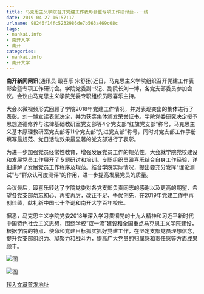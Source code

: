 ```yaml
---
title: 马克思主义学院召开党建工作表彰会暨专项工作研讨会--一线
date: 2019-04-27 16:57:17
urlname: 98246f14fc5232986de7b563a469c08c
tags: 
- nankai.info
- 南开大学
- 南开
categories:
- nankai.info
- 南开大学
---
```


**南开新闻网讯**(通讯员 殴喜乐 宋舒扬)近日，马克思主义学院组织召开党建工作表彰会暨专项工作研讨会。学院党委副书记、副院长刘一博，各党支部委员参加会议。会议由马克思主义学院党委专职组织员殴喜乐主持。

大会以微视频形式回顾了学院2018年党建工作情况，并对表现突出的集体进行了表彰。刘一博宣读表彰决定，并为获奖集体颁发荣誉证书。学院党委研究决定授予思想道德修养与法律基础教研室党支部等4个党支部“红旗党支部”称号，马克思主义基本原理教研室党支部等11个党支部“先进党支部”称号，同时对党支部工作手册填写最规范、党日活动效果最显著的党支部进行了表彰。

为进一步加强党员经常性教育，增强发展党员工作的规范性，大会就学院党校建设和发展党员工作展开了专题研讨和培训。专职组织员殴喜乐结合自身工作经验，详细讲解了发展党员工作程序及规范。结合学院实际情况，提出要充分发挥“理论测试”与“群众认可度测评”的作用，进一步提高发展党员的质量。

会议最后，殴喜乐转达了学院党委对各党支部负责同志的感谢以及更高的期望，希望各党支部勿忘初心、再接再厉，改正不足、争优创先，在2019年党建工作中再创佳绩，献礼新中国七十华诞和南开大学百年校庆。

据悉，马克思主义学院党委2018年深入学习贯彻党的十九大精神和习近平新时代中国特色社会主义思想，围绕学校“双一流”建设和全国重点马克思主义学院建设，根据学院的特点、使命和党建目标抓实抓好党建工作，在坚定支部党员理想信念，提升党支部组织力、凝聚力和战斗力，提高广大党员的归属感和责任感等方面成果颇丰。

![图](http://news.nankai.edu.cn/pic/0/00/35/00/350050_380770.jpg)

![图](http://news.nankai.edu.cn/pic/0/00/35/00/350049_983813.jpg)

[转入文章首发地址](http://news.nankai.edu.cn/zhxw/system/2019/04/19/000445936.shtml)